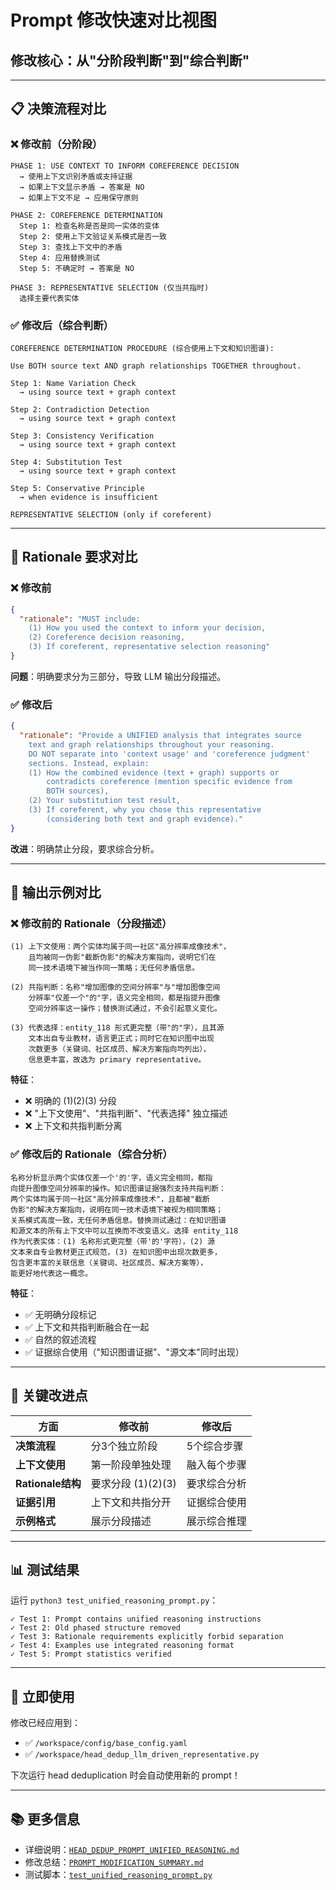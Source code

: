 # Prompt 修改快速对比视图

## 修改核心：从"分阶段判断"到"综合判断"

---

## 📋 决策流程对比

### ❌ 修改前（分阶段）

```
PHASE 1: USE CONTEXT TO INFORM COREFERENCE DECISION
  → 使用上下文识别矛盾或支持证据
  → 如果上下文显示矛盾 → 答案是 NO
  → 如果上下文不足 → 应用保守原则

PHASE 2: COREFERENCE DETERMINATION
  Step 1: 检查名称是否是同一实体的变体
  Step 2: 使用上下文验证关系模式是否一致
  Step 3: 查找上下文中的矛盾
  Step 4: 应用替换测试
  Step 5: 不确定时 → 答案是 NO

PHASE 3: REPRESENTATIVE SELECTION (仅当共指时)
  选择主要代表实体
```

### ✅ 修改后（综合判断）

```
COREFERENCE DETERMINATION PROCEDURE (综合使用上下文和知识图谱):

Use BOTH source text AND graph relationships TOGETHER throughout.

Step 1: Name Variation Check
  → using source text + graph context

Step 2: Contradiction Detection
  → using source text + graph context

Step 3: Consistency Verification
  → using source text + graph context

Step 4: Substitution Test
  → using source text + graph context

Step 5: Conservative Principle
  → when evidence is insufficient

REPRESENTATIVE SELECTION (only if coreferent)
```

---

## 📝 Rationale 要求对比

### ❌ 修改前

```json
{
  "rationale": "MUST include: 
    (1) How you used the context to inform your decision, 
    (2) Coreference decision reasoning, 
    (3) If coreferent, representative selection reasoning"
}
```

**问题**：明确要求分为三部分，导致 LLM 输出分段描述。

### ✅ 修改后

```json
{
  "rationale": "Provide a UNIFIED analysis that integrates source 
    text and graph relationships throughout your reasoning. 
    DO NOT separate into 'context usage' and 'coreference judgment' 
    sections. Instead, explain: 
    (1) How the combined evidence (text + graph) supports or 
        contradicts coreference (mention specific evidence from 
        BOTH sources), 
    (2) Your substitution test result, 
    (3) If coreferent, why you chose this representative 
        (considering both text and graph evidence)."
}
```

**改进**：明确禁止分段，要求综合分析。

---

## 💬 输出示例对比

### ❌ 修改前的 Rationale（分段描述）

```
(1) 上下文使用：两个实体均属于同一社区"高分辨率成像技术"，
    且均被同一伪影"截断伪影"的解决方案指向，说明它们在
    同一技术语境下被当作同一策略；无任何矛盾信息。

(2) 共指判断：名称"增加图像的空间分辨率"与"增加图像空间
    分辨率"仅差一个"的"字，语义完全相同，都是指提升图像
    空间分辨率这一操作；替换测试通过，不会引起意义变化。

(3) 代表选择：entity_118 形式更完整（带"的"字），且其源
    文本出自专业教材，语言更正式；同时它在知识图中出现
    次数更多（关键词、社区成员、解决方案指向均列出），
    信息更丰富，故选为 primary representative。
```

**特征**：
- ❌ 明确的 (1)(2)(3) 分段
- ❌ "上下文使用"、"共指判断"、"代表选择" 独立描述
- ❌ 上下文和共指判断分离

### ✅ 修改后的 Rationale（综合分析）

```
名称分析显示两个实体仅差一个'的'字，语义完全相同，都指
向提升图像空间分辨率的操作。知识图谱证据强烈支持共指判断：
两个实体均属于同一社区"高分辨率成像技术"，且都被"截断
伪影"的解决方案指向，说明在同一技术语境下被视为相同策略；
关系模式高度一致，无任何矛盾信息。替换测试通过：在知识图谱
和源文本的所有上下文中可以互换而不改变语义。选择 entity_118 
作为代表实体：(1) 名称形式更完整（带'的'字符），(2) 源
文本来自专业教材更正式规范，(3) 在知识图中出现次数更多，
包含更丰富的关联信息（关键词、社区成员、解决方案等），
能更好地代表这一概念。
```

**特征**：
- ✅ 无明确分段标记
- ✅ 上下文和共指判断融合在一起
- ✅ 自然的叙述流程
- ✅ 证据综合使用（"知识图谱证据"、"源文本"同时出现）

---

## 🔑 关键改进点

| 方面 | 修改前 | 修改后 |
|-----|-------|-------|
| **决策流程** | 分3个独立阶段 | 5个综合步骤 |
| **上下文使用** | 第一阶段单独处理 | 融入每个步骤 |
| **Rationale结构** | 要求分段 (1)(2)(3) | 要求综合分析 |
| **证据引用** | 上下文和共指分开 | 证据综合使用 |
| **示例格式** | 展示分段描述 | 展示综合推理 |

---

## 📊 测试结果

运行 `python3 test_unified_reasoning_prompt.py`：

```
✓ Test 1: Prompt contains unified reasoning instructions
✓ Test 2: Old phased structure removed
✓ Test 3: Rationale requirements explicitly forbid separation
✓ Test 4: Examples use integrated reasoning format
✓ Test 5: Prompt statistics verified
```

---

## 🚀 立即使用

修改已经应用到：
- ✅ `/workspace/config/base_config.yaml`
- ✅ `/workspace/head_dedup_llm_driven_representative.py`

下次运行 head deduplication 时会自动使用新的 prompt！

---

## 📚 更多信息

- 详细说明：[`HEAD_DEDUP_PROMPT_UNIFIED_REASONING.md`](HEAD_DEDUP_PROMPT_UNIFIED_REASONING.md)
- 修改总结：[`PROMPT_MODIFICATION_SUMMARY.md`](PROMPT_MODIFICATION_SUMMARY.md)
- 测试脚本：[`test_unified_reasoning_prompt.py`](test_unified_reasoning_prompt.py)
